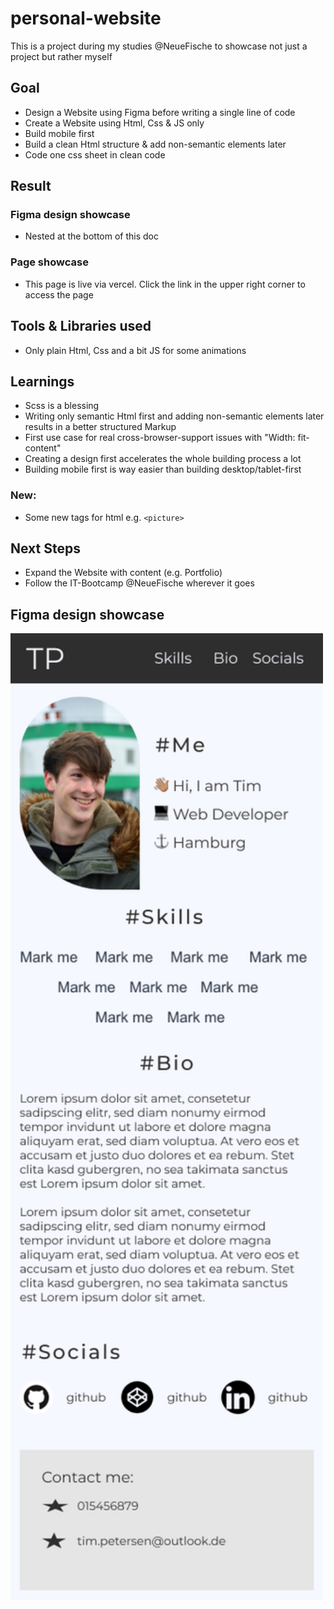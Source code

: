 # personal-website

This is a project during my studies @NeueFische to showcase not just a project but rather myself

## Goal

- Design a Website using Figma before writing a single line of code
- Create a Website using Html, Css & JS only
- Build mobile first
- Build a clean Html structure & add non-semantic elements later
- Code one css sheet in clean code

## Result

### Figma design showcase

- Nested at the bottom of this doc

### Page showcase

- This page is live via vercel. Click the link in the upper right corner to access the page

## Tools & Libraries used

- Only plain Html, Css and a bit JS for some animations

## Learnings

- Scss is a blessing
- Writing only semantic Html first and adding non-semantic elements later results in a better structured Markup
- First use case for real cross-browser-support issues with "Width: fit-content"
- Creating a design first accelerates the whole building process a lot
- Building mobile first is way easier than building desktop/tablet-first

### New:

- Some new tags for html e.g. `<picture>`

## Next Steps

- Expand the Website with content (e.g. Portfolio)
- Follow the IT-Bootcamp @NeueFische wherever it goes

## Figma design showcase

<img src="./assets/showcase/design-showcase.png" width="500" />
